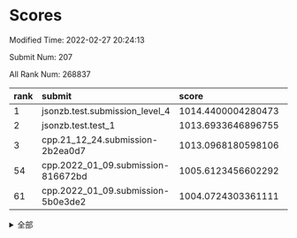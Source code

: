 # Scores

Modified Time: 2022-02-27 20:24:13

Submit Num: 207

All Rank Num: 268837

| rank |               submit               |       score        |       sigma        | pk_num |
| :--- | :--------------------------------- | :----------------- | :----------------- | :----- |
| 1    | jsonzb.test.submission_level_4     | 1014.4400004280473 | 0.844952822925022  | 5191   |
| 2    | jsonzb.test.test_1                 | 1013.6933646896755 | 0.8274395774536333 | 5197   |
| 3    | cpp.21_12_24.submission-2b2ea0d7   | 1013.0968180598106 | 0.810490977606129  | 5194   |
| 54   | cpp.2022_01_09.submission-816672bd | 1005.6123456602292 | 0.713580364415311  | 5198   |
| 61   | cpp.2022_01_09.submission-5b0e3de2 | 1004.0724303361111 | 0.7185728361888669 | 5193   |


<details>
<summary>全部</summary>

| rank |                 submit                 |       score        |       sigma        | pk_num |
| :--- | :------------------------------------- | :----------------- | :----------------- | :----- |
| 1    | jsonzb.test.submission_level_4         | 1014.4400004280473 | 0.844952822925022  | 5191   |
| 2    | jsonzb.test.test_1                     | 1013.6933646896755 | 0.8274395774536333 | 5197   |
| 3    | cpp.21_12_24.submission-2b2ea0d7       | 1013.0968180598106 | 0.810490977606129  | 5194   |
| 4    | gobigger.level_3.submission_level_3_38 | 1012.1344533679406 | 0.7751225414883477 | 5194   |
| 5    | gobigger.level_3.submission_level_3_34 | 1011.0472404729327 | 0.74092404403635   | 5195   |
| 6    | gobigger.level_3.submission_level_3_10 | 1010.9239390924793 | 0.7464711694839284 | 5191   |
| 7    | gobigger.level_3.submission_level_3_7  | 1010.9168809633056 | 0.7424998405584569 | 5195   |
| 8    | gobigger.level_3.submission_level_3_19 | 1010.8526328328355 | 0.7638357115483887 | 5195   |
| 9    | gobigger.level_3.submission_level_3_3  | 1010.8502667644382 | 0.766109829746009  | 5193   |
| 10   | gobigger.level_3.submission_level_3_40 | 1010.8158208523752 | 0.761690890160348  | 5196   |
| 11   | gobigger.level_3.submission_level_3_42 | 1010.7746349827128 | 0.731149425309493  | 5194   |
| 12   | gobigger.level_3.submission_level_3_22 | 1010.7422196359486 | 0.76640138834326   | 5193   |
| 13   | gobigger.level_3.submission_level_3_18 | 1010.7127458600136 | 0.7821036380338552 | 5196   |
| 14   | gobigger.level_3.submission_level_3_28 | 1010.5058285208928 | 0.7822695390936854 | 5195   |
| 15   | gobigger.level_3.submission_level_3_12 | 1010.4192884128789 | 0.7490166097596347 | 5196   |
| 16   | gobigger.level_3.submission_level_3_44 | 1010.33649358061   | 0.7842079106272695 | 5202   |
| 17   | gobigger.level_3.submission_level_3_31 | 1010.2638552564366 | 0.7538617498183868 | 5197   |
| 18   | gobigger.level_3.submission_level_3_41 | 1010.1973539359203 | 0.7520875682188524 | 5194   |
| 19   | gobigger.level_3.submission_level_3_25 | 1010.1697845656067 | 0.7779915633409373 | 5197   |
| 20   | gobigger.level_3.submission_level_3_5  | 1010.1468713295114 | 0.7954832320367083 | 5194   |
| 21   | gobigger.level_3.submission_level_3_48 | 1010.0730562045992 | 0.7543540758832414 | 5197   |
| 22   | gobigger.level_3.submission_level_3_37 | 1010.0405023512618 | 0.7377306448314174 | 5194   |
| 23   | gobigger.level_3.submission_level_3_36 | 1010.035650111776  | 0.7687072023626641 | 5194   |
| 24   | gobigger.level_3.submission_level_3_27 | 1010.0355916925334 | 0.7565082194165825 | 5194   |
| 25   | gobigger.level_3.submission_level_3_45 | 1010.0220979642958 | 0.7394849847471755 | 5195   |
| 26   | gobigger.level_3.submission_level_3_1  | 1009.9732015333359 | 0.7754681467789465 | 5195   |
| 27   | gobigger.level_3.submission_level_3_39 | 1009.9717392518359 | 0.7716150539976345 | 5194   |
| 28   | gobigger.level_3.submission_level_3_46 | 1009.9312865671424 | 0.7599435175692139 | 5192   |
| 29   | gobigger.level_3.submission_level_3_15 | 1009.8770239832667 | 0.7581312177789259 | 5201   |
| 30   | gobigger.level_3.submission_level_3_35 | 1009.8298930827127 | 0.7508985107171703 | 5195   |
| 31   | gobigger.level_3.submission_level_3_9  | 1009.8229633668931 | 0.7391071151553829 | 5197   |
| 32   | gobigger.level_3.submission_level_3_21 | 1009.8058130363527 | 0.7537132209107712 | 5193   |
| 33   | gobigger.level_3.submission_level_3_47 | 1009.7911489054078 | 0.747773682093696  | 5193   |
| 34   | gobigger.level_3.submission_level_3_2  | 1009.7473410492867 | 0.7295880336022958 | 5195   |
| 35   | gobigger.level_3.submission_level_3_24 | 1009.7362874614298 | 0.754533384947516  | 5197   |
| 36   | gobigger.level_3.submission_level_3_32 | 1009.6979314898742 | 0.7613457596064582 | 5194   |
| 37   | gobigger.level_3.submission_level_3_4  | 1009.5880289362113 | 0.760242621409261  | 5188   |
| 38   | gobigger.level_3.submission_level_3_17 | 1009.5655203659435 | 0.7602400221135043 | 5198   |
| 39   | gobigger.level_3.submission_level_3_26 | 1009.5216707584319 | 0.7728863476779966 | 5198   |
| 40   | gobigger.level_3.submission_level_3_30 | 1009.3797131389604 | 0.7463518686063869 | 5192   |
| 41   | gobigger.level_3.submission_level_3_6  | 1009.3562275333657 | 0.7660242444443316 | 5198   |
| 42   | gobigger.level_3.submission_level_3_8  | 1009.351220713898  | 0.7684273791957225 | 5194   |
| 43   | gobigger.level_3.submission_level_3_0  | 1009.3398381522302 | 0.7574343318984302 | 5192   |
| 44   | gobigger.level_3.submission_level_3_23 | 1009.2952451619785 | 0.7454388082781669 | 5193   |
| 45   | gobigger.level_3.submission_level_3_13 | 1009.1656054247462 | 0.7528802587039938 | 5197   |
| 46   | gobigger.level_3.submission_level_3_16 | 1009.1209023382177 | 0.7646304759106229 | 5192   |
| 47   | gobigger.level_3.submission_level_3_20 | 1009.115660192097  | 0.755123011694208  | 5195   |
| 48   | gobigger.level_3.submission_level_3_33 | 1009.0612473498566 | 0.7637232899912828 | 5196   |
| 49   | gobigger.level_3.submission_level_3_29 | 1009.0426716477215 | 0.7535681912785946 | 5194   |
| 50   | gobigger.level_3.submission_level_3_43 | 1008.9921353834287 | 0.7333342111689913 | 5193   |
| 51   | gobigger.level_3.submission_level_3_14 | 1008.8323849153611 | 0.7296308633794828 | 5197   |
| 52   | gobigger.level_3.submission_level_3_11 | 1008.813413946285  | 0.7307196364875359 | 5201   |
| 53   | gobigger.level_3.submission_level_3_49 | 1008.6121122824495 | 0.7311597198799349 | 5195   |
| 54   | cpp.2022_01_09.submission-816672bd     | 1005.6123456602292 | 0.713580364415311  | 5198   |
| 55   | gobigger.level_1.submission_level_1_49 | 1004.4783250840139 | 0.7344887687025284 | 5197   |
| 56   | gobigger.level_1.submission_level_1_11 | 1004.3540501100323 | 0.7120547614523817 | 5192   |
| 57   | gobigger.level_1.submission_level_1_1  | 1004.2727157903387 | 0.7250014725912137 | 5195   |
| 58   | gobigger.level_1.submission_level_1_19 | 1004.2350727847729 | 0.7163743069260545 | 5192   |
| 59   | gobigger.level_1.submission_level_1_15 | 1004.2216163593897 | 0.7229942907177637 | 5196   |
| 60   | gobigger.level_1.submission_level_1_10 | 1004.1586014776309 | 0.7252024531009904 | 5196   |
| 61   | cpp.2022_01_09.submission-5b0e3de2     | 1004.0724303361111 | 0.7185728361888669 | 5193   |
| 62   | gobigger.level_1.submission_level_1_38 | 1004.0659181395076 | 0.7231401678141943 | 5196   |
| 63   | gobigger.level_1.submission_level_1_17 | 1004.0394904574204 | 0.7173505804391667 | 5196   |
| 64   | gobigger.level_1.submission_level_1_32 | 1003.9848102736554 | 0.7273516688888675 | 5192   |
| 65   | gobigger.level_1.submission_level_1_30 | 1003.9466816731058 | 0.7129578377898595 | 5197   |
| 66   | gobigger.level_1.submission_level_1_7  | 1003.9239322891143 | 0.7242809393467075 | 5196   |
| 67   | gobigger.level_1.submission_level_1_9  | 1003.9184432224685 | 0.7292409597159557 | 5193   |
| 68   | gobigger.level_1.submission_level_1_42 | 1003.9002529569574 | 0.725473595749031  | 5193   |
| 69   | gobigger.level_1.submission_level_1_39 | 1003.8977440653015 | 0.729451741142561  | 5195   |
| 70   | gobigger.level_1.submission_level_1_34 | 1003.8699452797335 | 0.7206659582965274 | 5198   |
| 71   | gobigger.level_1.submission_level_1_47 | 1003.8255164106199 | 0.7184562753968405 | 5194   |
| 72   | gobigger.level_1.submission_level_1_14 | 1003.6973773768563 | 0.726097528580003  | 5197   |
| 73   | gobigger.level_1.submission_level_1_37 | 1003.6832861816273 | 0.7120220499788786 | 5195   |
| 74   | gobigger.level_1.submission_level_1_40 | 1003.6324135918042 | 0.7154898421364679 | 5194   |
| 75   | gobigger.level_1.submission_level_1_24 | 1003.6210424281826 | 0.710472313198727  | 5196   |
| 76   | gobigger.level_1.submission_level_1_41 | 1003.5718301246734 | 0.7164121170868893 | 5197   |
| 77   | gobigger.level_1.submission_level_1_28 | 1003.400610367174  | 0.7063588076549753 | 5196   |
| 78   | gobigger.level_1.submission_level_1_2  | 1003.3818746647696 | 0.7244069653597572 | 5196   |
| 79   | gobigger.level_1.submission_level_1_0  | 1003.3491424225296 | 0.7157397135111987 | 5195   |
| 80   | gobigger.level_1.submission_level_1_27 | 1003.341569947179  | 0.7288455075782799 | 5196   |
| 81   | gobigger.level_1.submission_level_1_43 | 1003.1735727127298 | 0.7247681547945486 | 5198   |
| 82   | gobigger.level_1.submission_level_1_36 | 1003.1313005126851 | 0.7179108497318254 | 5195   |
| 83   | gobigger.level_1.submission_level_1_8  | 1003.103295462502  | 0.7117340362798508 | 5196   |
| 84   | gobigger.level_1.submission_level_1_33 | 1003.0686589936589 | 0.7121670191108783 | 5197   |
| 85   | gobigger.level_1.submission_level_1_25 | 1003.0555374818395 | 0.708272360331534  | 5196   |
| 86   | gobigger.level_1.submission_level_1_13 | 1003.0298175891311 | 0.7203289194733686 | 5199   |
| 87   | gobigger.level_1.submission_level_1_21 | 1003.0208921608747 | 0.7188958552247807 | 5196   |
| 88   | gobigger.level_1.submission_level_1_26 | 1002.9783848527031 | 0.7041974024987874 | 5192   |
| 89   | gobigger.level_1.submission_level_1_46 | 1002.9621638582825 | 0.7123562642698662 | 5198   |
| 90   | gobigger.level_1.submission_level_1_4  | 1002.952326616616  | 0.705548579340679  | 5198   |
| 91   | gobigger.level_1.submission_level_1_16 | 1002.8254716781067 | 0.7165986464062308 | 5194   |
| 92   | gobigger.level_1.submission_level_1_31 | 1002.794508301337  | 0.7106320954910993 | 5195   |
| 93   | gobigger.level_1.submission_level_1_12 | 1002.7385184892712 | 0.7110543942740457 | 5194   |
| 94   | gobigger.level_1.submission_level_1_45 | 1002.7312498852793 | 0.7174163021595739 | 5199   |
| 95   | gobigger.level_1.submission_level_1_3  | 1002.6814140981911 | 0.709665187470804  | 5199   |
| 96   | gobigger.level_1.submission_level_1_23 | 1002.6464295934418 | 0.7156526465656612 | 5195   |
| 97   | gobigger.level_1.submission_level_1_18 | 1002.5766675009575 | 0.7145905161692759 | 5198   |
| 98   | gobigger.level_1.submission_level_1_48 | 1002.5424768339694 | 0.7091333564159682 | 5195   |
| 99   | gobigger.level_1.submission_level_1_35 | 1002.5233385736701 | 0.7276758151128457 | 5193   |
| 100  | gobigger.level_1.submission_level_1_44 | 1002.5007953745172 | 0.7128044919336691 | 5191   |
| 101  | gobigger.level_1.submission_level_1_20 | 1002.4656037354116 | 0.7087021796043108 | 5203   |
| 102  | gobigger.level_1.submission_level_1_6  | 1002.3593988427069 | 0.712378033425197  | 5195   |
| 103  | gobigger.level_1.submission_level_1_22 | 1002.316488128323  | 0.7107003738394136 | 5196   |
| 104  | gobigger.level_1.submission_level_1_29 | 1002.3093439057693 | 0.7078399269263886 | 5193   |
| 105  | gobigger.level_1.submission_level_1_5  | 1002.2365626410908 | 0.7072692947759144 | 5195   |
| 106  | gobigger.random.submission_random_5    | 997.4798447557223  | 0.7105570352910132 | 5196   |
| 107  | gobigger.random.submission_random_30   | 997.2768227308923  | 0.7016690330523359 | 5190   |
| 108  | gobigger.random.submission_random_19   | 997.1999275097996  | 0.7047894538608204 | 5197   |
| 109  | gobigger.random.submission_random_12   | 996.9951012775988  | 0.7122834078981541 | 5193   |
| 110  | gobigger.random.submission_random_46   | 996.6777931165047  | 0.7129663925526765 | 5193   |
| 111  | gobigger.random.submission_random_1    | 996.6240060787921  | 0.7051989999885178 | 5196   |
| 112  | gobigger.random.submission_random_36   | 996.6218281407348  | 0.7062413284336243 | 5193   |
| 113  | gobigger.random.submission_random_20   | 996.5740317600134  | 0.7116797523216452 | 5195   |
| 114  | gobigger.random.submission_random_34   | 996.5689352174754  | 0.7124813597475633 | 5194   |
| 115  | gobigger.random.submission_random_38   | 996.5524630323919  | 0.6942042947677647 | 5197   |
| 116  | gobigger.random.submission_random_48   | 996.5419472273243  | 0.7106449367638265 | 5196   |
| 117  | gobigger.random.submission_random_4    | 996.4974679687815  | 0.7103045797296568 | 5191   |
| 118  | gobigger.random.submission_random_23   | 996.4489237995673  | 0.7197087637801353 | 5189   |
| 119  | gobigger.random.submission_random_28   | 996.4265941728775  | 0.6995866970428276 | 5198   |
| 120  | gobigger.random.submission_random_11   | 996.4128061197725  | 0.7047073938444062 | 5192   |
| 121  | gobigger.random.submission_random_18   | 996.4100147964307  | 0.7195423598268299 | 5200   |
| 122  | gobigger.random.submission_random_27   | 996.3867536130541  | 0.7097185816789601 | 5192   |
| 123  | gobigger.random.submission_random_43   | 996.3763449954176  | 0.6995775549093753 | 5197   |
| 124  | gobigger.random.submission_random_39   | 996.273772291963   | 0.7066833648202172 | 5194   |
| 125  | gobigger.random.submission_random_35   | 996.2294821580713  | 0.7308909955860323 | 5192   |
| 126  | gobigger.random.submission_random_10   | 996.1971784877944  | 0.7034223385497885 | 5196   |
| 127  | gobigger.random.submission_random_3    | 996.1734477214327  | 0.7095733618064035 | 5191   |
| 128  | gobigger.random.submission_random_41   | 996.1067373689859  | 0.7156311943786463 | 5191   |
| 129  | gobigger.random.submission_random_9    | 996.0354018226227  | 0.7175686544537506 | 5194   |
| 130  | gobigger.random.submission_random_17   | 996.0181450848255  | 0.7212398880057217 | 5200   |
| 131  | gobigger.random.submission_random_45   | 995.9891602952285  | 0.7020297103857069 | 5190   |
| 132  | gobigger.random.submission_random_2    | 995.9529400218763  | 0.7278786212585342 | 5200   |
| 133  | gobigger.random.submission_random_47   | 995.939464763987   | 0.7032562022330429 | 5199   |
| 134  | gobigger.random.submission_random_42   | 995.9382056133348  | 0.7163045623772657 | 5196   |
| 135  | gobigger.random.submission_random_32   | 995.8875987983707  | 0.7143729752103959 | 5195   |
| 136  | gobigger.random.submission_random_24   | 995.6601972012079  | 0.7154955668364416 | 5202   |
| 137  | gobigger.random.submission_random_15   | 995.6538292333902  | 0.7164145826929672 | 5194   |
| 138  | gobigger.random.submission_random_44   | 995.6282140819028  | 0.7121533917358742 | 5197   |
| 139  | gobigger.random.submission_random_29   | 995.5785609555932  | 0.7139650582028287 | 5195   |
| 140  | gobigger.random.submission_random_0    | 995.5466243360823  | 0.7029119692615691 | 5189   |
| 141  | gobigger.random.submission_random_16   | 995.5370726572719  | 0.7099431196866103 | 5200   |
| 142  | gobigger.random.submission_random_49   | 995.4940667781334  | 0.7094844067476587 | 5196   |
| 143  | gobigger.random.submission_random_33   | 995.4713122929834  | 0.6943829184427355 | 5199   |
| 144  | gobigger.random.submission_random_37   | 995.3924150649724  | 0.7019220864824225 | 5197   |
| 145  | gobigger.random.submission_random_7    | 995.3157051756559  | 0.7069340493322553 | 5189   |
| 146  | gobigger.random.submission_random_21   | 995.2708439782582  | 0.7095471409519946 | 5197   |
| 147  | gobigger.random.submission_random_22   | 995.2216323005138  | 0.7067816988170137 | 5193   |
| 148  | gobigger.random.submission_random_8    | 995.204890737598   | 0.7205908690931332 | 5196   |
| 149  | gobigger.random.submission_random_14   | 995.1839199461524  | 0.7233331390390905 | 5191   |
| 150  | gobigger.random.submission_random_6    | 995.1293870138342  | 0.7280024463527115 | 5194   |
| 151  | gobigger.random.submission_random_13   | 994.9695455945597  | 0.7278025525333092 | 5196   |
| 152  | gobigger.random.submission_random_26   | 994.8768123314381  | 0.7149278505269022 | 5197   |
| 153  | gobigger.random.submission_random_40   | 994.8033351509091  | 0.7303581530076874 | 5200   |
| 154  | gobigger.random.submission_random_31   | 994.501482239913   | 0.7221072728599616 | 5194   |
| 155  | gobigger.random.submission_random_25   | 994.2620809938753  | 0.7229047453272694 | 5192   |
| 156  | gobigger.level_2.submission_level_2_29 | 994.1387896806993  | 0.7288563941782992 | 5193   |
| 157  | gobigger.level_2.submission_level_2_4  | 993.7935488431224  | 0.7339102243802158 | 5189   |
| 158  | gobigger.level_2.submission_level_2_48 | 993.7478482276549  | 0.7460533013991313 | 5195   |
| 159  | gobigger.level_2.submission_level_2_39 | 993.6051186172799  | 0.7398263503432689 | 5194   |
| 160  | gobigger.level_2.submission_level_2_38 | 993.5296064966196  | 0.7445328486464187 | 5189   |
| 161  | gobigger.level_2.submission_level_2_23 | 993.3950207938615  | 0.7364546929051417 | 5195   |
| 162  | gobigger.level_2.submission_level_2_13 | 993.3426841274494  | 0.7422842626226759 | 5194   |
| 163  | gobigger.level_2.submission_level_2_15 | 993.2368482579134  | 0.7583633696050139 | 5199   |
| 164  | gobigger.level_2.submission_level_2_17 | 993.1442971109785  | 0.7424952875915544 | 5202   |
| 165  | gobigger.level_2.submission_level_2_19 | 993.0675045659725  | 0.7540348980268725 | 5195   |
| 166  | gobigger.level_2.submission_level_2_34 | 993.0463123853705  | 0.7517495143861395 | 5192   |
| 167  | gobigger.level_2.submission_level_2_30 | 992.9427945949735  | 0.7326455519124613 | 5192   |
| 168  | gobigger.level_2.submission_level_2_37 | 992.8957035605615  | 0.7282431051729333 | 5197   |
| 169  | gobigger.level_2.submission_level_2_33 | 992.8878556417211  | 0.7472885772944463 | 5191   |
| 170  | gobigger.level_2.submission_level_2_25 | 992.8420477001947  | 0.7408908710226798 | 5198   |
| 171  | gobigger.level_2.submission_level_2_46 | 992.7764385113326  | 0.7281297284869604 | 5189   |
| 172  | gobigger.level_2.submission_level_2_11 | 992.699859201349   | 0.7339400904698782 | 5189   |
| 173  | gobigger.level_2.submission_level_2_28 | 992.5866989182136  | 0.7458729631597225 | 5195   |
| 174  | gobigger.level_2.submission_level_2_27 | 992.4740075110766  | 0.7399285903359525 | 5196   |
| 175  | gobigger.level_2.submission_level_2_40 | 992.3570395953857  | 0.7356753580328051 | 5193   |
| 176  | gobigger.level_2.submission_level_2_24 | 992.3494498227558  | 0.7423297437689532 | 5193   |
| 177  | gobigger.level_2.submission_level_2_12 | 992.3339147027857  | 0.7471022388116784 | 5198   |
| 178  | gobigger.level_2.submission_level_2_22 | 992.1671484051128  | 0.7320128852994853 | 5194   |
| 179  | gobigger.level_2.submission_level_2_43 | 992.0216149571621  | 0.7348051401795258 | 5190   |
| 180  | gobigger.level_2.submission_level_2_5  | 992.0094763338409  | 0.7686565060145898 | 5195   |
| 181  | gobigger.level_2.submission_level_2_31 | 991.9407259041418  | 0.7660467786317294 | 5192   |
| 182  | gobigger.level_2.submission_level_2_44 | 991.8694484091301  | 0.7524078265095843 | 5198   |
| 183  | gobigger.level_2.submission_level_2_2  | 991.7756020889638  | 0.7571992857810752 | 5191   |
| 184  | gobigger.level_2.submission_level_2_18 | 991.754242268232   | 0.7749259550460277 | 5194   |
| 185  | gobigger.level_2.submission_level_2_42 | 991.7511775189231  | 0.7447677483502163 | 5196   |
| 186  | gobigger.level_2.submission_level_2_16 | 991.7244808806729  | 0.7789261895315589 | 5197   |
| 187  | gobigger.level_2.submission_level_2_49 | 991.7006705634691  | 0.7391158530728553 | 5195   |
| 188  | gobigger.level_2.submission_level_2_26 | 991.6750746946179  | 0.7317732279549776 | 5196   |
| 189  | gobigger.level_2.submission_level_2_45 | 991.6030969278942  | 0.7414291908767032 | 5196   |
| 190  | gobigger.level_2.submission_level_2_1  | 991.5799189833077  | 0.7471232795544616 | 5191   |
| 191  | gobigger.level_2.submission_level_2_35 | 991.5714859569291  | 0.7625986879098184 | 5196   |
| 192  | gobigger.level_2.submission_level_2_9  | 991.4235110592507  | 0.7462452837409954 | 5195   |
| 193  | gobigger.level_2.submission_level_2_21 | 991.325457771104   | 0.7396596731653924 | 5198   |
| 194  | gobigger.level_2.submission_level_2_36 | 991.315631466584   | 0.7654324015234935 | 5196   |
| 195  | gobigger.level_2.submission_level_2_41 | 991.2729161805671  | 0.751551510960451  | 5194   |
| 196  | gobigger.level_2.submission_level_2_10 | 991.228634524415   | 0.7563563311192607 | 5192   |
| 197  | gobigger.level_2.submission_level_2_32 | 991.2182935423681  | 0.7351920909686507 | 5193   |
| 198  | gobigger.level_2.submission_level_2_0  | 990.9221465016304  | 0.7618742787254441 | 5196   |
| 199  | gobigger.level_2.submission_level_2_14 | 990.7931083523043  | 0.7579920433866075 | 5189   |
| 200  | gobigger.level_2.submission_level_2_6  | 990.6344041870922  | 0.761936889525087  | 5196   |
| 201  | gobigger.level_2.submission_level_2_20 | 990.5861515817206  | 0.7548269143176018 | 5192   |
| 202  | gobigger.level_2.submission_level_2_47 | 990.5010930407645  | 0.7534419754742308 | 5199   |
| 203  | gobigger.level_2.submission_level_2_8  | 990.1854835045964  | 0.7680653724021576 | 5194   |
| 204  | gobigger.level_2.submission_level_2_3  | 989.9606443160649  | 0.7696812304570635 | 5195   |
| 205  | gobigger.level_2.submission_level_2_7  | 989.6281311105621  | 0.7690362786306323 | 5197   |
| 206  | gobigger.none.submission_none_0        | 977.6630626811592  | 1.3079977916900594 | 5194   |
| 207  | gobigger.none.submission_none_1        | 975.207901230042   | 1.5040146147137883 | 5194   |

</details>